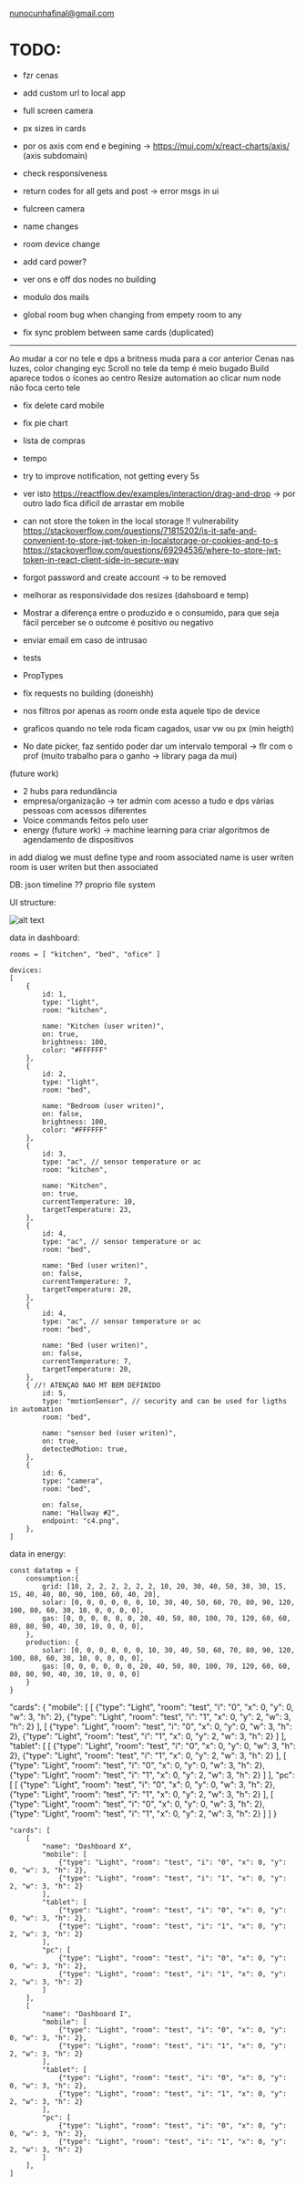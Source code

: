 nunocunhafinal@gmail.com


# TODO:
- fzr cenas
- add custom url to local app
- full screen camera
- px sizes in cards
- por os axis com end e begining -> https://mui.com/x/react-charts/axis/ (axis subdomain)
- check responsiveness
- return codes for all gets and post -> error msgs in ui
- fulcreen camera
- name changes
- room device change
- add card power?
- ver ons e off dos nodes no building
- modulo dos mails
- global room bug when changing from empety room to any

- fix sync problem between same cards (duplicated) 

-----
Ao mudar a cor no tele e dps a britness muda para a cor anterior 
Cenas nas luzes, color changing eyc
Scroll no tele da temp é meio bugado 
Build aparece todos o ícones ao centro 
Resize automation ao clicar num node não foca certo tele


- fix delete card mobile
- fix pie chart
- lista de compras
- tempo 
- try to improve notification, not getting every 5s
- ver isto https://reactflow.dev/examples/interaction/drag-and-drop -> por outro lado fica dificil de arrastar em mobile
- can not store the token in the local storage !! vulnerability
    https://stackoverflow.com/questions/71815202/is-it-safe-and-convenient-to-store-jwt-token-in-localstorage-or-cookies-and-to-s
    https://stackoverflow.com/questions/69294536/where-to-store-jwt-token-in-react-client-side-in-secure-way

- forgot password and create account -> to be removed
- melhorar as responsividade dos resizes (dahsboard e temp)




- Mostrar a diferença entre o produzido e o consumido, para que seja fácil perceber se o outcome é positivo ou negativo


- enviar email em caso de intrusao

- tests
- PropTypes

- fix requests no building (doneishh)
- nos filtros por apenas as room onde esta aquele tipo de device
- graficos quando no tele roda ficam cagados, usar vw ou px (min heigth)
- No date picker, faz sentido poder dar um intervalo temporal -> flr com o prof (muito trabalho para o ganho -> library paga da mui)

(future work)

- 2 hubs para redundância
- empresa/organização -> ter admin com acesso a tudo e dps várias pessoas com acessos diferentes
- Voice commands feitos pelo user
- energy (future work) -> machine learning para criar algoritmos de agendamento de dispositivos

in add dialog we must define type and room associated
name is user writen
room is user writen but then associated

DB:
json
timeline
??
proprio file system

UI structure:

![alt text](UIstructure.drawio.png)

data in dashboard:

```
rooms = [ "kitchen", "bed", "ofice" ]

devices:
[
    {
        id: 1,
        type: "light",
        room: "kitchen",

        name: "Kitchen (user writen)",
        on: true,
        brightness: 100,
        color: "#FFFFFF"
    },
    {
        id: 2,
        type: "light",
        room: "bed",

        name: "Bedroom (user writen)",
        on: false,
        brightness: 100,
        color: "#FFFFFF"
    },
    {
        id: 3,
        type: "ac", // sensor temperature or ac
        room: "kitchen",

        name: "Kitchen",
        on: true,
        currentTemperature: 10,
        targetTemperature: 23,
    },
    {
        id: 4,
        type: "ac", // sensor temperature or ac
        room: "bed",

        name: "Bed (user writen)",
        on: false,
        currentTemperature: 7,
        targetTemperature: 20,
    },
    {
        id: 4,
        type: "ac", // sensor temperature or ac
        room: "bed",

        name: "Bed (user writen)",
        on: false,
        currentTemperature: 7,
        targetTemperature: 20,
    },
    { //! ATENÇAO NAO MT BEM DEFINIDO
        id: 5,
        type: "motionSensor", // security and can be used for ligths in automation
        room: "bed",

        name: "sensor bed (user writen)",
        on: true,
        detectedMotion: true,
    },
    {
        id: 6,
        type: "camera",
        room: "bed",

        on: false,
        name: "Hallway #2",
        endpoint: "c4.png",
    },
]
```

data in energy:

```
const datatmp = {
	consumption:{
		grid: [10, 2, 2, 2, 2, 2, 2, 10, 20, 30, 40, 50, 30, 30, 15, 15, 40, 40, 80, 90, 100, 60, 40, 20],
		solar: [0, 0, 0, 0, 0, 0, 10, 30, 40, 50, 60, 70, 80, 90, 120, 100, 80, 60, 30, 10, 0, 0, 0, 0],
		gas: [0, 0, 0, 0, 0, 0, 20, 40, 50, 80, 100, 70, 120, 60, 60, 80, 80, 90, 40, 30, 10, 0, 0, 0],
	},
	production: {
		solar: [0, 0, 0, 0, 0, 0, 10, 30, 40, 50, 60, 70, 80, 90, 120, 100, 80, 60, 30, 10, 0, 0, 0, 0],
		gas: [0, 0, 0, 0, 0, 0, 20, 40, 50, 80, 100, 70, 120, 60, 60, 80, 80, 90, 40, 30, 10, 0, 0, 0]
	}
}
```

"cards": {
"mobile": [
[
{"type": "Light", "room": "test", "i": "0", "x": 0, "y": 0, "w": 3, "h": 2},
{"type": "Light", "room": "test", "i": "1", "x": 0, "y": 2, "w": 3, "h": 2}
],
[
{"type": "Light", "room": "test", "i": "0", "x": 0, "y": 0, "w": 3, "h": 2},
{"type": "Light", "room": "test", "i": "1", "x": 0, "y": 2, "w": 3, "h": 2}
]
],
"tablet": [
[
{"type": "Light", "room": "test", "i": "0", "x": 0, "y": 0, "w": 3, "h": 2},
{"type": "Light", "room": "test", "i": "1", "x": 0, "y": 2, "w": 3, "h": 2}
],
[
{"type": "Light", "room": "test", "i": "0", "x": 0, "y": 0, "w": 3, "h": 2},
{"type": "Light", "room": "test", "i": "1", "x": 0, "y": 2, "w": 3, "h": 2}
]
],
"pc":[
[
{"type": "Light", "room": "test", "i": "0", "x": 0, "y": 0, "w": 3, "h": 2},
{"type": "Light", "room": "test", "i": "1", "x": 0, "y": 2, "w": 3, "h": 2}
],
[
{"type": "Light", "room": "test", "i": "0", "x": 0, "y": 0, "w": 3, "h": 2},
{"type": "Light", "room": "test", "i": "1", "x": 0, "y": 2, "w": 3, "h": 2}
]
]
}

```
"cards": [
    [
        "name": "Dashboard X",
        "mobile": [
            {"type": "Light", "room": "test", "i": "0", "x": 0, "y": 0, "w": 3, "h": 2},
            {"type": "Light", "room": "test", "i": "1", "x": 0, "y": 2, "w": 3, "h": 2}
        ],
        "tablet": [
            {"type": "Light", "room": "test", "i": "0", "x": 0, "y": 0, "w": 3, "h": 2},
            {"type": "Light", "room": "test", "i": "1", "x": 0, "y": 2, "w": 3, "h": 2}
        ],
        "pc": [
            {"type": "Light", "room": "test", "i": "0", "x": 0, "y": 0, "w": 3, "h": 2},
            {"type": "Light", "room": "test", "i": "1", "x": 0, "y": 2, "w": 3, "h": 2}
        ]
    ],
    [
        "name": "Dashboard I",
        "mobile": [
            {"type": "Light", "room": "test", "i": "0", "x": 0, "y": 0, "w": 3, "h": 2},
            {"type": "Light", "room": "test", "i": "1", "x": 0, "y": 2, "w": 3, "h": 2}
        ],
        "tablet": [
            {"type": "Light", "room": "test", "i": "0", "x": 0, "y": 0, "w": 3, "h": 2},
            {"type": "Light", "room": "test", "i": "1", "x": 0, "y": 2, "w": 3, "h": 2}
        ],
        "pc": [
            {"type": "Light", "room": "test", "i": "0", "x": 0, "y": 0, "w": 3, "h": 2},
            {"type": "Light", "room": "test", "i": "1", "x": 0, "y": 2, "w": 3, "h": 2}
        ]
    ],
]
```
